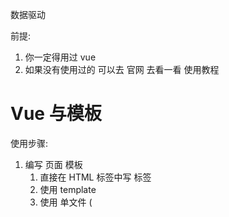数据驱动

前提:

1. 你一定得用过 vue
2. 如果没有使用过的 可以去 官网 去看一看 使用教程


# Vue 与模板

使用步骤:

1. 编写 页面 模板
   1. 直接在 HTML 标签中写 标签
   2. 使用 template
   3. 使用 单文件 ( <template /> )
2. 创建 Vue 的实例
   1. 在 Vue 的构造函数中提供: data, methods, computed, watcher, props, ...
3. 将 Vue 挂载到 页面中 ( mount )

# 数据驱动模型

Vue 的执行流程

1. 获得模板: 模板中有 "坑"
2. 利用 Vue 构造函数中所提供的数据来 "填坑", 得到可以在页面中显示的 "标签了"
3. 将标签替换页面中原来有坑的标签

Vue 利用 我们提供的数据 和 页面中 模板 生成了 一个新的 HTML 标签 ( node 元素 ),
替换到了 页面中 放置模板的位置.


我们该怎么实现???


# 简单的模板渲染



# 虚拟 DOM

目标:

1. 怎么将真正的 DOM 转换为 虚拟 DOM：
深度遍历真正的dom，凡是看到节点，转化为虚拟dom
2. 怎么将虚拟 DOM 转换为 真正的 DOM
深度遍历虚拟dom,凡是看到节点，通过createElement()或者createTextNode()，转化为真正dom
思路与深拷贝类似
虚拟dom:所有的操作在内存中，当虚拟dom的操作完成之后，只需要更新一次页面就可以了。

09在内存中描述标签，这样的dom即为虚拟dom。



